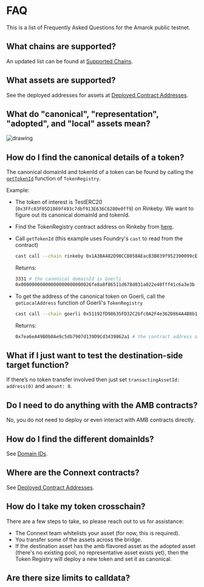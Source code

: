 # FAQ

This is a list of Frequently Asked Questions for the Amarok public testnet.

## What chains are supported?

An updated list can be found at [Supported Chains](basics/chains/#supported-chains).

## What assets are supported?

See the deployed addresses for assets at [Deployed Contract Addresses](developers/testing-against-testnet/#deployed-contract-addresses).

## What do "canonical", "representation", "adopted", and "local" assets mean?

![drawing](../img/faq/assets.png)

## How do I find the canonical details of a token?

The canonical domainId and tokenId of a token can be found by calling the [`getTokenId`](https://github.com/connext/nxtp/blob/3d0af2251b2d8d244d2617be6fb738c09a571022/packages/deployments/contracts/contracts/core/connext/helpers/TokenRegistry.sol#L176) function of `TokenRegistry`.

Example:

* The token of interest is TestERC20 (`0x3FFc03F05D1869f493c7dbf913E636C6280e0ff9`) on Rinkeby. We want to figure out its canonical domainId and tokenId.
* Find the TokenRegistry contract address on Rinkeby from [here](developers/testing-against-testnet/#deployed-contract-addresses).
*   Call `getTokenId` (this example uses Foundry's `cast` to read from the contract)

    ```bash
    cast call --chain rinkeby 0x1A3BA482D98CCB858AEacB3B839f952390099cE6 "getTokenId(address)(uint32,bytes32)" "0x3FFc03F05D1869f493c7dbf913E636C6280e0ff9" --rpc-url <rinkeby_rpc_url>
    ```

    Returns:

    ```bash
    3331 # the canonical domainId is Goerli
    0x00000000000000000000000026fe8a8f86511d678d031a022e48fff41c6a3e3b # the canonical bytes32 tokenId
    ```
*   To get the address of the canonical token on Goerli, call the `getLocalAddress` function of Goerli's `TokenRegistry`

    ```bash
    cast call --chain goerli 0x51192fD98635FD32C2bfc0A2F4e362D864A4B8b1 "getLocalAddress(uint32,bytes32)(address)" "3331" "0x00000000000000000000000026fe8a8f86511d678d031a022e48fff41c6a3e3b" --rpc-url <goerli-rpc-url>
    ```

    Returns:

    ```bash
    0x7ea6eA49B0b0Ae9c5db7907d139D9Cd3439862a1 # the contract address of the canonical TestERC20
    ```

## What if I just want to test the destination-side target function?

If there’s no token transfer involved then just set `transactingAssetId: address(0)` and `amount: 0`.

## Do I need to do anything with the AMB contracts?

No, you do not need to deploy or even interact with AMB contracts directly.

## How do I find the different domainIds?

See [Domain IDs](developers/testing-against-testnet/#domain-ids).

## Where are the Connext contracts?

See [Deployed Contract Addresses](developers/testing-against-testnet/#deployed-contract-addresses).

## How do I take my token crosschain?

There are a few steps to take, so please reach out to us for assistance:

* The Connext team whitelists your asset (for now, this is required).
* You transfer some of the assets across the bridge.
* If the destination asset has the amb flavored asset as the adopted asset (there's no existing pool, no representative asset exists yet), then the Token Registry will deploy a new token and set it as canonical.

## Are there size limits to calldata?

